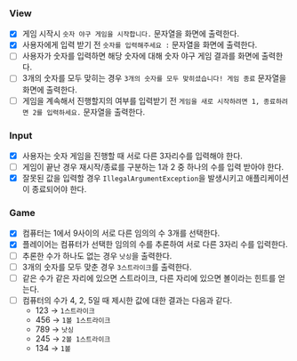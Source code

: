 ### View

- [x]  게임 시작시 `숫자 야구 게임을 시작합니다.` 문자열을 화면에 출력한다.
- [x]  사용자에게 입력 받기 전 `숫자를 입력해주세요 :` 문자열을 화면에 출력한다.
- [ ]  사용자가 숫자를 입력하면 해당 숫자에 대해 숫자 야구 게임 결과를 화면에 출력한다.
- [ ]  3개의 숫자를 모두 맞히는 경우 `3개의 숫자를 모두 맞히셨습니다! 게임 종료` 문자열을 화면에 출력한다.
- [ ]  게임을 계속해서 진행할지의 여부를 입력받기 전 `게임을 새로 시작하려면 1, 종료하려면 2를 입력하세요.` 문자열을 출력한다.

### Input

- [x]  사용자는 숫자 게임을 진행할 때 서로 다른 3자리수를 입력해야 한다.
- [ ]  게임이 끝난 경우 재시작/종료를 구분하는 1과 2 중 하나의 수를 입력 받아야 한다.
- [x]  잘못된 값을 입력할 경우 `IllegalArgumentException`을 발생시키고 애플리케이션이 종료되어야 한다.

### Game

- [x]  컴퓨터는 1에서 9사이의 서로 다른 임의의 수 3개를 선택한다.
- [x]  플레이어는 컴퓨터가 선택한 임의의 수를 추론하여 서로 다른 3자리 수를 입력한다.
- [ ]  추론한 수가 하나도 없는 경우 `낫싱`을 출력한다.
- [ ]  3개의 숫자를 모두 맞춘 경우 `3스트라이크`를 출력한다.
- [ ]  같은 수가 같은 자리에 있으면 스트라이크, 다른 자리에 있으면 볼이라는 힌트를 얻는다.
- [ ]  컴퓨터의 수가 4, 2, 5일 때 제시한 값에 대한 결과는 다음과 같다.
    - 123 → `1스트라이크`
    - 456 → `1볼 1스트라이크`
    - 789 → `낫싱`
    - 245 → `2볼 1스트라이크`
    - 134 → `1볼`